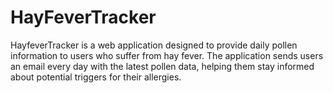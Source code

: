 # HayFeverTracker

HayfeverTracker is a web application designed to provide daily pollen information to users who suffer from hay fever. The application sends users an email every day with the latest pollen data, helping them stay informed about potential triggers for their allergies.